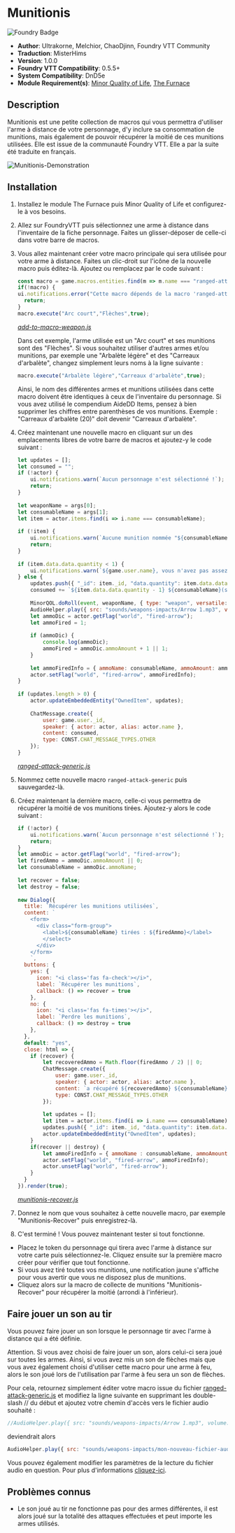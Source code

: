 # Munitionis

![Foundry Badge](https://img.shields.io/badge/Foundry-v0.5.5-informational)

* **Author**: Ultrakorne, Melchior, ChaoDjinn, Foundry VTT Community
* **Traduction**: MisterHims
* **Version**: 1.0.0
* **Foundry VTT Compatibility**: 0.5.5+
* **System Compatibility**: DnD5e
* **Module Requirement(s)**: [Minor Quality of Life](https://gitlab.com/tposney/minor-qol/tree/master), [The Furnace](https://github.com/kakaroto/fvtt-module-furnace)

## Description

Munitionis est une petite collection de macros qui vous permettra d'utiliser l'arme à distance de votre personnage, d'y inclure sa consommation de munitions, mais également de pouvoir récupérer la moitié de ces munitions utilisées. Elle est issue de la communauté Foundry VTT. Elle a par la suite été traduite en français.

![Munitionis-Demonstration](https://github.com/MisterHims/FoundryVTT/blob/master/ScriptMacros/Munitionis/FR/images/dem-01.gif?raw=true)

## Installation

1. Installez le module The Furnace puis Minor Quality of Life et configurez-le à vos besoins.
2. Allez sur FoundryVTT puis sélectionnez une arme à distance dans l'inventaire de la fiche personnage. Faites un glisser-déposer de celle-ci dans votre barre de macros.
3. Vous allez maintenant créer votre macro principale qui sera utilisée pour votre arme à distance. Faites un clic-droit sur l'icône de la nouvelle macro puis éditez-là. Ajoutez ou remplacez par le code suivant  :

   ```javascript
   const macro = game.macros.entities.find(m => m.name === "ranged-attack-generic");
   if(!macro) {
   ui.notifications.error("Cette macro dépends de la macro 'ranged-attack-generic' qui ne peut être trouvée.");
     return;
   }
   macro.execute("Arc court","Flèches",true);
   ```

   *[add-to-macro-weapon.js](https://github.com/MisterHims/FoundryVTT/blob/master/ScriptMacros/Munitionis/FR/Macros/add-to-macro-weapon.js)*

   Dans cet exemple, l'arme utilisée est un "Arc court" et ses munitions sont des "Flèches". Si vous souhaitez utiliser d'autres armes et/ou munitions, par exemple une "Arbalète légère"     et des "Carreaux d'arbalète", changez simplement leurs noms à la ligne suivante :
  
   ```javascript
   macro.execute("Arbalète légère","Carreaux d'arbalète",true);
   ```

   Ainsi, le nom des différentes armes et munitions utilisées dans cette macro doivent être identiques à ceux de l'inventaire du personnage.
   Si vous avez utilisé le compendium AideDD Items, pensez à bien supprimer les chiffres entre parenthèses de vos munitions.
   Exemple : "Carreaux d'arbalète (20)" doit devenir "Carreaux d'arbalète".

4. Créez maintenant une nouvelle macro en cliquant sur un des emplacements libres de votre barre de macros et ajoutez-y le code suivant :

   ```javascript
   let updates = [];
   let consumed = "";
   if (!actor) {
       ui.notifications.warn(`Aucun personnage n'est sélectionné !`);
       return;
   }
  
   let weaponName = args[0];
   let consumableName = args[1];
   let item = actor.items.find(i => i.name === consumableName);
  
   if (!item) {
       ui.notifications.warn(`Aucune munition nommée "${consumableName}" n'a été trouvée`);
       return;
   }
  
   if (item.data.data.quantity < 1) {
       ui.notifications.warn(`${game.user.name}, vous n'avez pas assez de ${consumableName} restante(s)`);
   } else {
       updates.push({ "_id": item._id, "data.quantity": item.data.data.quantity - 1 });
       consumed += `${item.data.data.quantity - 1} ${consumableName}(s) restante(s)<br>`;
  
       MinorQOL.doRoll(event, weaponName, { type: "weapon", versatile: false });
       AudioHelper.play({ src: "sounds/weapons-impacts/Arrow 1.mp3", volume: 0.8, autoplay: true, loop: false }, true);
       let ammoDic = actor.getFlag("world", "fired-arrow");
       let ammoFired = 1;
  
       if (ammoDic) {
           console.log(ammoDic);
           ammoFired = ammoDic.ammoAmount + 1 || 1;
       }
  
       let ammoFiredInfo = { ammoName: consumableName, ammoAmount: ammoFired };
       actor.setFlag("world", "fired-arrow", ammoFiredInfo);
   }
  
   if (updates.length > 0) {
       actor.updateEmbeddedEntity("OwnedItem", updates);
  
       ChatMessage.create({
           user: game.user._id,
           speaker: { actor: actor, alias: actor.name },
           content: consumed,
           type: CONST.CHAT_MESSAGE_TYPES.OTHER
       });
   }
   ```
  
   *[ranged-attack-generic.js](https://github.com/MisterHims/FoundryVTT/blob/master/ScriptMacros/Munitionis/FR/Macros/ranged-attack-generic.js)*

5. Nommez cette nouvelle macro ``` ranged-attack-generic ``` puis sauvegardez-là.

6. Créez maintenant la dernière macro, celle-ci vous permettra de récupérer la moitié de vos munitions tirées. Ajoutez-y alors le code suivant :

   ```javascript
   if (!actor) {
       ui.notifications.warn(`Aucun personnage n'est sélectionné !`);
       return;
   }
   let ammoDic = actor.getFlag("world", "fired-arrow");
   let firedAmmo = ammoDic.ammoAmount || 0;
   let consumableName = ammoDic.ammoName;
  
   let recover = false;
   let destroy = false;
  
   new Dialog({
     title: `Récupérer les munitions utilisées`,
     content: `
       <form>
         <div class="form-group">
           <label>${consumableName} tirées : ${firedAmmo}</label>
           </select>
         </div>
       </form>
       `,
     buttons: {
       yes: {
         icon: "<i class='fas fa-check'></i>",
         label: `Récupérer les munitions`,
         callback: () => recover = true
       },
       no: {
         icon: "<i class='fas fa-times'></i>",
         label: `Perdre les munitions`,
         callback: () => destroy = true
       },
     },
     default: "yes",
     close: html => {
       if (recover) {
           let recoveredAmmo = Math.floor(firedAmmo / 2) || 0;
           ChatMessage.create({
               user: game.user._id,
               speaker: { actor: actor, alias: actor.name },
               content: `a récupéré ${recoveredAmmo} ${consumableName}(s)<br>`,
               type: CONST.CHAT_MESSAGE_TYPES.OTHER
           });
  
           let updates = [];
           let item = actor.items.find(i => i.name === consumableName);
           updates.push({ "_id": item._id, "data.quantity": item.data.data.quantity + recoveredAmmo });
           actor.updateEmbeddedEntity("OwnedItem", updates);
       }
       if(recover || destroy) {
           let ammoFiredInfo = { ammoName : consumableName, ammoAmount : 0};
           actor.setFlag("world", "fired-arrow", ammoFiredInfo);
           actor.unsetFlag("world", "fired-arrow");
       }
     }
   }).render(true);
   ```
  
   *[munitionis-recover.js](https://github.com/MisterHims/FoundryVTT/blob/master/ScriptMacros/Munitionis/FR/Macros/munitionis-recover.js)*

7. Donnez le nom que vous souhaitez à cette nouvelle macro, par exemple "Munitionis-Recover" puis enregistrez-là.

8. C'est terminé ! Vous pouvez maintenant tester si tout fonctionne.

* Placez le token du personnage qui tirera avec l'arme à distance sur votre carte puis sélectionnez-le. Cliquez ensuite sur la première macro créer pour vérifier que tout fonctionne.
* Si vous avez tiré toutes vos munitions, une notification jaune s'affiche pour vous avertir que vous ne disposez plus de munitions.
* Cliquez alors sur la macro de collecte de munitions "Munitionis-Recover" pour récupérer la moitié (arrondi à l'inférieur).

## Faire jouer un son au tir

Vous pouvez faire jouer un son lorsque le personnage tir avec l'arme à distance qui a été définie.

Attention. Si vous avez choisi de faire jouer un son, alors celui-ci sera joué sur toutes les armes. Ainsi, si vous avez mis un son de flèches mais que vous avez également choisi d'utiliser cette macro pour une arme à feu, alors le son joué lors de l'utilisation par l'arme à feu sera un son de flèches.

Pour cela, retournez simplement éditer votre macro issue du fichier [ranged-attack-generic.js](https://github.com/MisterHims/FoundryVTT/blob/130812cf0174cca1e3f3e2a15ca5241b2750c4fc/ScriptMacros/Munitionis/FR/Macros/ranged-attack-generic.js#L24) et modifiez la ligne suivante en supprimant les double-slash // du début et ajoutez votre chemin d'accès vers le fichier audio souhaité :

```javascript
//AudioHelper.play({ src: "sounds/weapons-impacts/Arrow 1.mp3", volume: 0.8, autoplay: true, loop: false }, true);
```

deviendrait alors

```javascript
AudioHelper.play({ src: "sounds/weapons-impacts/mon-nouveau-fichier-audio.mp3", volume: 0.8, autoplay: true, loop: false }, true);
```

Vous pouvez également modifier les paramètres de la lecture du fichier audio en question. Pour plus d'informations [cliquez-ici](https://www.w3schools.com/jsref/dom_obj_audio.asp).

## Problèmes connus

* Le son joué au tir ne fonctionne pas pour des armes différentes, il est alors joué sur la totalité des attaques effectuées et peut importe les armes utilisés.
